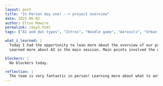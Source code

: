 ```yaml
---
layout: post
title: "In Person day one! --> project overview"
date: 2025-06-02
author: Elton Mawire
permalink: /day5.html
tags: ["AI and dat types", "Intros", "Noodle game", "Aerosols", "Urban air pollution", "Python", "Literature Review"]

what_i_learned: |
  Today I had the opportunity to lean more about the overview of our project at surface level. We were introduced to data collection methods using ladar and drones, and also got the chance to tour the lab. We were given assignments to look into two literatures that cover anything related to our topic but mainly urban air pollution and aerosols. A lot of concepts involving effect of pollution to the environment were introduced.
  Learned more about AI in the main session. Main points involved the understanding of how AI models learn new information and independent and dependent variables. Also played a new game of building Marshmello balancing using spaghetti. 

blockers: |
  No blockers today.

reflection: |
  The team is very fantastic in person! Learning more about what to anticipate in the program got me excited and ready to start. We had great connetions through reflections involving what had gone wrong previously and how the team ended up working together to overcome the challenges. This tought us that we can all start in different levels and still end up achieving the goal as long as we work together and prioritize each individual's strengths.
---
```

